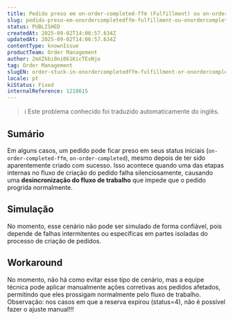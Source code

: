 ```yaml
---
title: Pedido preso em on-order-completed-ffm (Fulfillment) ou on-order-completed (Marketplace) mesmo após a criação bem-sucedida (isCompleted: true)
slug: pedido-preso-em-onordercompletedffm-fulfillment-ou-onordercompleted-marketplace-mesmo-apos-a-criacao-bemsucedida-iscompleted-true
status: PUBLISHED
createdAt: 2025-09-02T14:06:57.634Z
updatedAt: 2025-09-02T14:06:57.634Z
contentType: knownIssue
productTeam: Order Management
author: 2mXZkbi0oi061KicTExNjo
tag: Order Management
slugEN: order-stuck-in-onordercompletedffm-fulfillment-or-onordercompleted-marketplace-even-after-successful-creation-iscompleted-true
locale: pt
kiStatus: Fixed
internalReference: 1218615
---
```


>ℹ️ Este problema conhecido foi traduzido automaticamente do inglês.

## Sumário


Em alguns casos, um pedido pode ficar preso em seus status iniciais (`on-order-completed-ffm`, `on-order-completed`), mesmo depois de ter sido aparentemente criado com sucesso. Isso acontece quando uma das etapas internas no fluxo de criação do pedido falha silenciosamente, causando uma **desincronização do fluxo de trabalho** que impede que o pedido progrida normalmente.


## Simulação


No momento, esse cenário não pode ser simulado de forma confiável, pois depende de falhas intermitentes ou específicas em partes isoladas do processo de criação de pedidos.

## Workaround


No momento, não há como evitar esse tipo de cenário, mas a equipe técnica pode aplicar manualmente ações corretivas aos pedidos afetados, permitindo que eles prossigam normalmente pelo fluxo de trabalho.
Observação: nos casos em que a reserva expirou (status=4), não é possível fazer o ajuste manual!!!



